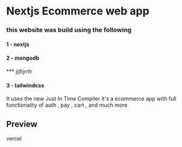 # Nextjs Ecommerce web app

### this website was build using the following

#### 1 - nextjs

#### 2 - mongodb

\*\*\* jijfijrrfr

#### 3 - tailwindcss

It uses the new Just In Time Compiler it's a ecommerce app with full
functionality of auth , pay , cart , and much more

## Preview

vercel
